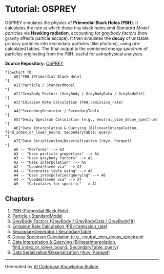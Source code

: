# Tutorial: OSPREY

OSPREY simulates the physics of **Primordial Black Holes (PBH)**.
It calculates the rate at which these tiny black holes emit *Standard Model particles* via **Hawking radiation**, accounting for *greybody factors* (how gravity affects particle escape).
It then simulates the **decay** of unstable primary particles into secondary particles (like photons), using pre-calculated tables.
The final output is the combined energy *spectrum* of particles originating from the PBH, useful for astrophysical analyses.

**Source Repository:** [OSPREY](https://github.com/Axect/OSPREY)

```mermaid
flowchart TD
    A0["PBH (Primordial Black Hole)
"]
    A1["Particle / StandardModel
"]
    A2["GreyBody Factors (GreyBody / GreyBodyData / GreyBodyFit)
"]
    A3["Emission Rate Calculation (PBH::emission_rate)
"]
    A4["SecondaryGenerator / SecondaryTable
"]
    A5["Decay Spectrum Calculation (e.g., neutral_pion_decay_spectrum)
"]
    A6["Data Interpolation & Querying (BilinearInterpolation, find_index_or_lower_bound, SecondaryTable::query)
"]
    A7["Data Serialization/Deserialization (rkyv, Parquet)
"]
    A0 -- "Performs" --> A3
    A3 -- "Uses particle properties" --> A1
    A3 -- "Uses greybody factors" --> A2
    A2 -- "Uses interpolation" --> A6
    A2 -- "Loaded/Saved via" --> A7
    A4 -- "Generates table using" --> A5
    A4 -- "Uses interpolation/querying" --> A6
    A4 -- "Loaded/Saved via" --> A7
    A5 -- "Calculates for specific" --> A1
```

## Chapters

1. [PBH (Primordial Black Hole)
](01_pbh__primordial_black_hole__.md)
2. [Particle / StandardModel
](02_particle___standardmodel_.md)
3. [GreyBody Factors (GreyBody / GreyBodyData / GreyBodyFit)
](03_greybody_factors__greybody___greybodydata___greybodyfit__.md)
4. [Emission Rate Calculation (PBH::emission_rate)
](04_emission_rate_calculation__pbh__emission_rate__.md)
5. [SecondaryGenerator / SecondaryTable
](05_secondarygenerator___secondarytable_.md)
6. [Decay Spectrum Calculation (e.g., neutral_pion_decay_spectrum)
](06_decay_spectrum_calculation__e_g___neutral_pion_decay_spectrum__.md)
7. [Data Interpolation & Querying (BilinearInterpolation, find_index_or_lower_bound, SecondaryTable::query)
](07_data_interpolation___querying__bilinearinterpolation__find_index_or_lower_bound__secondarytable__query__.md)
8. [Data Serialization/Deserialization (rkyv, Parquet)
](08_data_serialization_deserialization__rkyv__parquet__.md)


---

Generated by [AI Codebase Knowledge Builder](https://github.com/The-Pocket/Tutorial-Codebase-Knowledge)